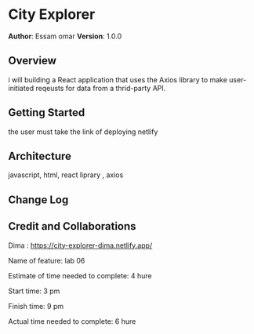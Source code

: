 # City Explorer

**Author**: Essam omar
**Version**: 1.0.0 

## Overview
i will building a React application that uses the Axios library to make user-initiated reqeusts for data from a thrid-party API.

## Getting Started
the user must take the link of deploying netlify 

## Architecture
javascript, html, react liprary , axios

## Change Log 
<!-- Use this area to document the iterative changes made to your application as each feature is successfully implemented. Use time stamps. Here's an example:

01-01-2001 4:59pm - Application now has a fully-functional express server, with a GET route for the location resource. -->

## Credit and Collaborations
Dima : https://city-explorer-dima.netlify.app/ 

<!-- ======================= -->

Name of feature: lab 06

Estimate of time needed to complete: 4 hure 

Start time: 3 pm

Finish time: 9 pm

Actual time needed to complete: 6 hure 